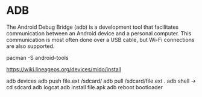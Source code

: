 # ADB

The Android Debug Bridge (adb) is a development tool that facilitates communication between an Android device and a personal computer. This communication is most often done over a USB cable, but Wi-Fi connections are also supported.

pacman -S android-tools

https://wiki.lineageos.org/devices/mido/install


adb devices
adb push file.ext /sdcard/
adb pull /sdcard/file.ext .
adb shell -> cd sdcard
adb logcat
adb install file.apk
adb reboot bootloader

